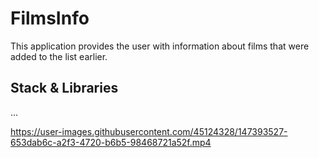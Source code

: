 # FilmsInfo
This application provides the user with information about films that were added to the list earlier.

## Stack & Libraries
...


https://user-images.githubusercontent.com/45124328/147393527-653dab6c-a2f3-4720-b6b5-98468721a52f.mp4

